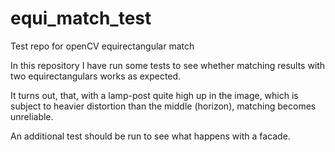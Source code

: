 # equi_match_test
Test repo for openCV equirectangular match

In this repository I have run some tests to see whether matching results with two equirectangulars works as expected.

It turns out, that, with a lamp-post quite high up in the image, which is subject to heavier distortion than the middle (horizon), matching becomes unreliable.

An additional test should be run to see what happens with a facade.
